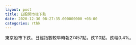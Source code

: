 ```yaml
---
layout: post
title: 日股開市後下跌
date: 2020-12-30 08:27:35.000000000 +08:00
categories: rthk
---
```


東京股市下跌。日經指數較早時報27457點，跌110點，跌幅0.4%。
